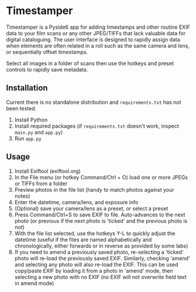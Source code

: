 # Timestamper

Timestamper is a Pyside6 app for adding timestamps and other routine EXIF data to your film scans or any other JPEG/TIFFs that lack valuable data for digital cataloguing. The user interface is designed to rapidly assign data when elements are often related in a roll such as the same camera and lens, or sequentially offset timestamps.

Select all images in a folder of scans then use the hotkeys and preset controls to rapidly save metadata.

## Installation

Current there is no standalone distribution and `requirements.txt` has not been tested.

1. Install Python
2. Install required packages (if `requirements.txt` doesn't work, inspect `main.py` and `app.py`)
3. Run `app.py`

## Usage

1. Install Exiftool (exiftool.org)
2. In the File menu (or hotkey Command/Ctrl + O) load one or more JPEGs or TIFFs from a folder
3. Preview photos in the file list (handy to match photos against your notes)
4. Enter the datetime, camera/lens, and exposure info
5. (Optional) save your camera/lens as a preset, or select a preset
6. Press Command/Ctrl+S to save EXIF to file. Auto-advances to the next photo (or previous if the next photo is 'ticked' and the previous photo is not)
7. With the file list selected, use the hotkeys Y-L to quickly adjust the datetime (useful if the files are named alphabetically and chronologically, either forwards or in reverse as provided by some labs)
8. If you need to amend a previously saved photo, re-selecting a 'ticked' photo will re-load the previously saved EXIF. Similarly, checking 'amend' and selecting any photo will also re-load the EXIF. This can be used copy/paste EXIF by loading it from a photo in 'amend' mode, then selecting a new photo with no EXIF (no EXIF will not overwrite field text in amend mode)
